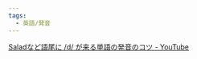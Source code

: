 ```yaml
---
tags:
  - 英語/発音
---
```

[Saladなど語尾に /d/ が来る単語の発音のコツ - YouTube](https://www.youtube.com/watch?v=6C7W96LAkgM)

